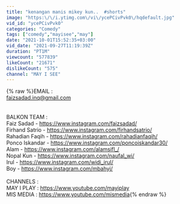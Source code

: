 ```yaml
---
title: "kenangan manis mikey kun..  #shorts"
image: "https:\/\/i.ytimg.com\/vi\/ycePCivPvk0\/hqdefault.jpg"
vid_id: "ycePCivPvk0"
categories: "Comedy"
tags: ["comedy","mayisee","may"]
date: "2021-10-01T15:52:35+03:00"
vid_date: "2021-09-27T11:19:39Z"
duration: "PT1M"
viewcount: "577839"
likeCount: "21671"
dislikeCount: "575"
channel: "MAY I SEE"
---
```

{% raw %}EMAIL :<br />faizsadad.inq@gmail.com<br /><br /><br />BALKON TEAM :<br />Faiz Sadad - <a rel="nofollow" target="blank" href="https://www.instagram.com/faizsadad/">https://www.instagram.com/faizsadad/</a> <br />Firhand Satrio -  <a rel="nofollow" target="blank" href="https://www.instagram.com/firhandsatrio/">https://www.instagram.com/firhandsatrio/</a><br />Rahadian Faqih -  <a rel="nofollow" target="blank" href="https://www.instagram.com/rahadianfaqih/">https://www.instagram.com/rahadianfaqih/</a><br />Ponco Iskandar -  <a rel="nofollow" target="blank" href="https://www.instagram.com/poncoiskandar30/">https://www.instagram.com/poncoiskandar30/</a><br />Alam -  <a rel="nofollow" target="blank" href="https://www.instagram.com/alamsifl_/">https://www.instagram.com/alamsifl_/</a><br />Nopal Kun -  <a rel="nofollow" target="blank" href="https://www.instagram.com/naufal_wi/">https://www.instagram.com/naufal_wi/</a><br />Irul - <a rel="nofollow" target="blank" href="https://www.instagram.com/widi_irul/">https://www.instagram.com/widi_irul/</a><br />Boy - <a rel="nofollow" target="blank" href="https://www.instagram.com/mbahyj/">https://www.instagram.com/mbahyj/</a><br /><br />CHANNELS :<br />MAY I  PLAY : <a rel="nofollow" target="blank" href="https://www.youtube.com/mayiplay">https://www.youtube.com/mayiplay</a><br />MIS MEDIA : <a rel="nofollow" target="blank" href="https://www.youtube.com/mismedia">https://www.youtube.com/mismedia</a>{% endraw %}
